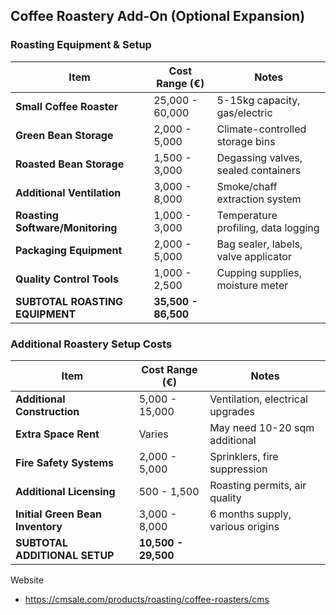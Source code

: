 ## Coffee Roastery Add-On (Optional Expansion)

### Roasting Equipment & Setup

|Item|Cost Range (€)|Notes|
|---|---|---|
|**Small Coffee Roaster**|25,000 - 60,000|5-15kg capacity, gas/electric|
|**Green Bean Storage**|2,000 - 5,000|Climate-controlled storage bins|
|**Roasted Bean Storage**|1,500 - 3,000|Degassing valves, sealed containers|
|**Additional Ventilation**|3,000 - 8,000|Smoke/chaff extraction system|
|**Roasting Software/Monitoring**|1,000 - 3,000|Temperature profiling, data logging|
|**Packaging Equipment**|2,000 - 5,000|Bag sealer, labels, valve applicator|
|**Quality Control Tools**|1,000 - 2,500|Cupping supplies, moisture meter|
|**SUBTOTAL ROASTING EQUIPMENT**|**35,500 - 86,500**||

### Additional Roastery Setup Costs

|Item|Cost Range (€)|Notes|
|---|---|---|
|**Additional Construction**|5,000 - 15,000|Ventilation, electrical upgrades|
|**Extra Space Rent**|Varies|May need 10-20 sqm additional|
|**Fire Safety Systems**|2,000 - 5,000|Sprinklers, fire suppression|
|**Additional Licensing**|500 - 1,500|Roasting permits, air quality|
|**Initial Green Bean Inventory**|3,000 - 8,000|6 months supply, various origins|
|**SUBTOTAL ADDITIONAL SETUP**|**10,500 - 29,500**||

Website
- https://cmsale.com/products/roasting/coffee-roasters/cms

